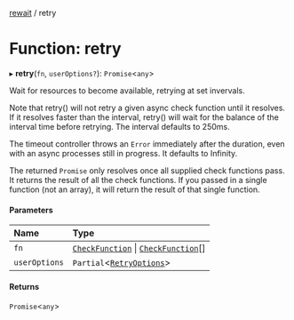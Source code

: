 [rewait](../README.md) / retry

# Function: retry

▸ **retry**(`fn`, `userOptions?`): `Promise`<`any`\>

Wait for resources to become available, retrying at set invervals.

Note that retry() will not retry a given async check function until it
resolves. If it resolves faster than the interval, retry() will wait for
the balance of the interval time before retrying. The interval defaults to
250ms.

The timeout controller throws an `Error` immediately after the duration,
even with an async processes still in progress. It defaults to Infinity.

The returned `Promise` only resolves once all supplied check functions pass.
It returns the result of all the check functions. If you passed in a single
function (not an array), it will return the result of that single function.

#### Parameters

| Name | Type |
| :------ | :------ |
| `fn` | [`CheckFunction`](../interfaces/CheckFunction.md) \| [`CheckFunction`](../interfaces/CheckFunction.md)[] |
| `userOptions` | `Partial`<[`RetryOptions`](../interfaces/RetryOptions.md)\> |

#### Returns

`Promise`<`any`\>
